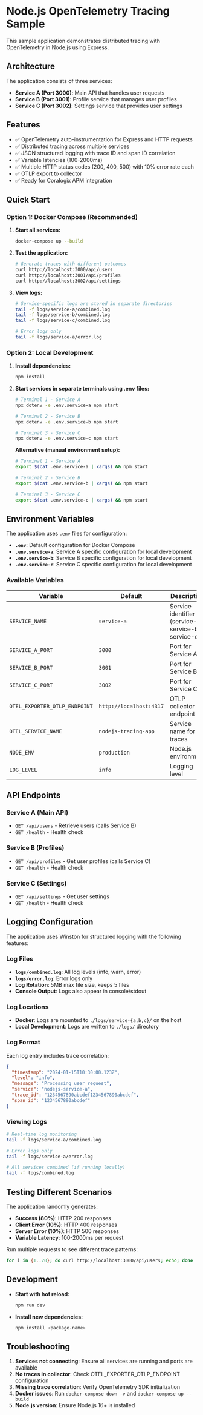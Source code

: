 # Node.js OpenTelemetry Tracing Sample

This sample application demonstrates distributed tracing with OpenTelemetry in Node.js using Express.

## Architecture

The application consists of three services:
- **Service A (Port 3000)**: Main API that handles user requests
- **Service B (Port 3001)**: Profile service that manages user profiles
- **Service C (Port 3002)**: Settings service that provides user settings

## Features

- ✅ OpenTelemetry auto-instrumentation for Express and HTTP requests
- ✅ Distributed tracing across multiple services
- ✅ JSON structured logging with trace ID and span ID correlation
- ✅ Variable latencies (100-2000ms)
- ✅ Multiple HTTP status codes (200, 400, 500) with 10% error rate each
- ✅ OTLP export to collector
- ✅ Ready for Coralogix APM integration

## Quick Start

### Option 1: Docker Compose (Recommended)

1. **Start all services:**
   ```bash
   docker-compose up --build
   ```

2. **Test the application:**
   ```bash
   # Generate traces with different outcomes
   curl http://localhost:3000/api/users
   curl http://localhost:3001/api/profiles
   curl http://localhost:3002/api/settings
   ```


4. **View logs:**
   ```bash
   # Service-specific logs are stored in separate directories
   tail -f logs/service-a/combined.log
   tail -f logs/service-b/combined.log
   tail -f logs/service-c/combined.log

   # Error logs only
   tail -f logs/service-a/error.log
   ```

### Option 2: Local Development

1. **Install dependencies:**
   ```bash
   npm install
   ```


2. **Start services in separate terminals using .env files:**
   ```bash
   # Terminal 1 - Service A
   npx dotenv -e .env.service-a npm start

   # Terminal 2 - Service B
   npx dotenv -e .env.service-b npm start

   # Terminal 3 - Service C
   npx dotenv -e .env.service-c npm start
   ```

   **Alternative (manual environment setup):**
   ```bash
   # Terminal 1 - Service A
   export $(cat .env.service-a | xargs) && npm start

   # Terminal 2 - Service B
   export $(cat .env.service-b | xargs) && npm start

   # Terminal 3 - Service C
   export $(cat .env.service-c | xargs) && npm start
   ```

## Environment Variables

The application uses `.env` files for configuration:

- **`.env`**: Default configuration for Docker Compose
- **`.env.service-a`**: Service A specific configuration for local development
- **`.env.service-b`**: Service B specific configuration for local development
- **`.env.service-c`**: Service C specific configuration for local development

### Available Variables

| Variable | Default | Description |
|----------|---------|-------------|
| `SERVICE_NAME` | `service-a` | Service identifier (service-a, service-b, service-c) |
| `SERVICE_A_PORT` | `3000` | Port for Service A |
| `SERVICE_B_PORT` | `3001` | Port for Service B |
| `SERVICE_C_PORT` | `3002` | Port for Service C |
| `OTEL_EXPORTER_OTLP_ENDPOINT` | `http://localhost:4317` | OTLP collector endpoint |
| `OTEL_SERVICE_NAME` | `nodejs-tracing-app` | Service name for traces |
| `NODE_ENV` | `production` | Node.js environment |
| `LOG_LEVEL` | `info` | Logging level |


## API Endpoints

### Service A (Main API)
- `GET /api/users` - Retrieve users (calls Service B)
- `GET /health` - Health check

### Service B (Profiles)
- `GET /api/profiles` - Get user profiles (calls Service C)
- `GET /health` - Health check

### Service C (Settings)
- `GET /api/settings` - Get user settings
- `GET /health` - Health check

## Logging Configuration

The application uses Winston for structured logging with the following features:

### Log Files
- **`logs/combined.log`**: All log levels (info, warn, error)
- **`logs/error.log`**: Error logs only
- **Log Rotation**: 5MB max file size, keeps 5 files
- **Console Output**: Logs also appear in console/stdout

### Log Locations
- **Docker**: Logs are mounted to `./logs/service-{a,b,c}/` on the host
- **Local Development**: Logs are written to `./logs/` directory

### Log Format
Each log entry includes trace correlation:
```json
{
  "timestamp": "2024-01-15T10:30:00.123Z",
  "level": "info",
  "message": "Processing user request",
  "service": "nodejs-service-a",
  "trace_id": "1234567890abcdef1234567890abcdef",
  "span_id": "1234567890abcdef"
}
```

### Viewing Logs
```bash
# Real-time log monitoring
tail -f logs/service-a/combined.log

# Error logs only
tail -f logs/service-a/error.log

# All services combined (if running locally)
tail -f logs/combined.log
```

## Testing Different Scenarios

The application randomly generates:
- **Success (80%)**: HTTP 200 responses
- **Client Error (10%)**: HTTP 400 responses  
- **Server Error (10%)**: HTTP 500 responses
- **Variable Latency**: 100-2000ms per request

Run multiple requests to see different trace patterns:
```bash
for i in {1..20}; do curl http://localhost:3000/api/users; echo; done
```

## Development

- **Start with hot reload:**
  ```bash
  npm run dev
  ```

- **Install new dependencies:**
  ```bash
  npm install <package-name>
  ```

## Troubleshooting

1. **Services not connecting**: Ensure all services are running and ports are available
2. **No traces in collector**: Check OTEL_EXPORTER_OTLP_ENDPOINT configuration
3. **Missing trace correlation**: Verify OpenTelemetry SDK initialization
4. **Docker issues**: Run `docker-compose down -v` and `docker-compose up --build`
5. **Node.js version**: Ensure Node.js 16+ is installed



